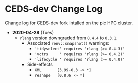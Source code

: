 # CEDS-dev Change Log
Change log for CEDS-dev fork intalled on the pic HPC cluster.

* **2020-04-28** (Tues)
  * `rlang` version downgraded from `0.4.4` to `0.3.1`.
    * Associated `renv::snapshot()` warnings:
      * `'tidyselect' requires 'rlang (>= 0.4.3)'`
      * `'vctrs     ' requires 'rlang (>= 0.4.2)'`
      * `'lifecycle ' requires 'rlang (>= 0.4.0)'`
    * Side-effects
      * `XML       [3.99-0.3 -> *]`
      * `reshape   [0.8.6 -> *]`
